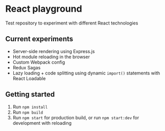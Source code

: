 # React playground

Test repository to experiment with different React technologies

## Current experiments

- Server-side rendering using Express.js
- Hot module reloading in the browser
- Custom Webpack config
- Redux Sagas
- Lazy loading + code splitting using dynamic `import()` statements with React Loadable

## Getting started

1. Run `npm install`
2. Run `npm build`
3. Run `npm start` for production build, or run `npm start:dev` for development with reloading
